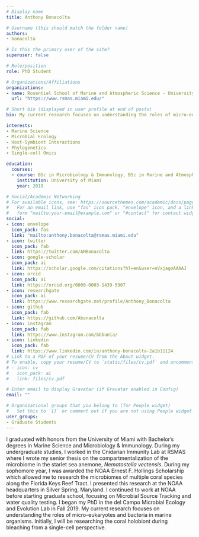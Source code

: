 ```yaml
---
# Display name
title: Anthony Bonacolta

# Username (this should match the folder name)
authors:
- bonacolta

# Is this the primary user of the site?
superuser: false

# Role/position
role: PhD Student

# Organizations/Affiliations
organizations:
- name: Rosentiel School of Marine and Atmospheric Science - University of Miami
  url: "https://www.rsmas.miami.edu/"

# Short bio (displayed in user profile at end of posts)
bio: My current research focuses on understanding the roles of micro-eukaryotes and bacteria in marine organisms. Initially, I will be researching the coral holobiont during bleaching from a single-cell perspective.

interests:
- Marine Science
- Microbial Ecology
- Host-Symbiont Interactions
- Phylogenetics
- Single-cell Omics

education:
  courses:
  - course: BSc in Microbiology & Immunology, BSc in Marine and Atmospheric Science (graduated with honors)
    institution: University of Miami
    year: 2019

# Social/Academic Networking
# For available icons, see: https://sourcethemes.com/academic/docs/page-builder/#icons
#   For an email link, use "fas" icon pack, "envelope" icon, and a link in the
#   form "mailto:your-email@example.com" or "#contact" for contact widget.
social:
- icon: envelope
  icon_pack: fas
  link: "mailto:anthony.bonacolta@rsmas.miami.edu"
- icon: twitter
  icon_pack: fab
  link: https://twitter.com/AMBonacolta
- icon: google-scholar
  icon_pack: ai
  link: https://scholar.google.com/citations?hl=en&user=nVxjagoAAAAJ
- icon: orcid
  icon_pack: ai
  link: https://orcid.org/0000-0003-1439-5907
- icon: researchgate
  icon_pack: ai
  link: https://www.researchgate.net/profile/Anthony_Bonacolta
- icon: github
  icon_pack: fab
  link: https://github.com/Abonacolta
- icon: instagram
  icon_pack: fab
  link: https://www.instagram.com/bbbunia/
- icon: linkedin
  icon_pack: fab
  link: https://www.linkedin.com/in/anthony-bonacolta-2a1b11124
# Link to a PDF of your resume/CV from the About widget.
# To enable, copy your resume/CV to `static/files/cv.pdf` and uncomment the lines below.
# - icon: cv
#   icon_pack: ai
#   link: files/cv.pdf

# Enter email to display Gravatar (if Gravatar enabled in Config)
email: ""

# Organizational groups that you belong to (for People widget)
#   Set this to `[]` or comment out if you are not using People widget.
user_groups:
- Graduate Students
---
```


I graduated with honors from the University of Miami with Bachelor’s degrees in Marine Science and Microbiology & Immunology. During my undergraduate studies, I worked in the Cnidarian Immunity Lab at RSMAS where I wrote my senior thesis on the compartmentalization of the microbiome in the starlet sea anemone, *Nematostella vectensis*. During my sophomore year, I was awarded the NOAA Ernest F. Hollings Scholarship which allowed me to research the microbiomes of multiple coral species along the Florida Keys Reef Tract. I presented this research at the NOAA headquarters in Silver Spring, Maryland. I continued to work at NOAA before starting graduate school, focusing on Microbial Source Tracking and water quality testing. I began my PhD in the del Campo Microbial Ecology and Evolution Lab in Fall 2019. My current research focuses on understanding the roles of micro-eukaryotes and bacteria in marine organisms. Initially, I will be researching the coral holobiont during bleaching from a single-cell perspective.
